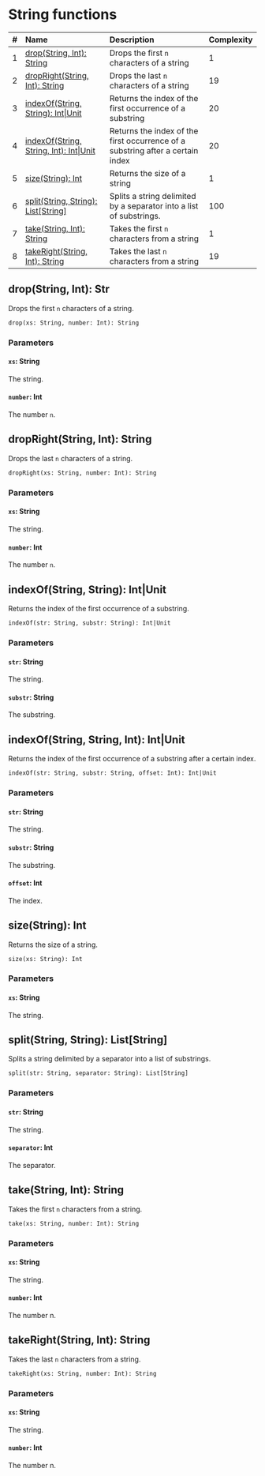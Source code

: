 # String functions

| # | Name | Description | Complexity |
| :--- | :--- | :--- | :--- |
| 1 | [drop(String, Int): String](#drop) | Drops the first `n` characters of a string | 1 |
| 2 | [dropRight(String, Int): String](#drop-right) | Drops the last `n` characters of a string | 19 |
| 3 | [indexOf(String, String): Int&#124;Unit](#index-of-string) | Returns the index of the first occurrence of a substring | 20 |
| 4 | [indexOf(String, String, Int): Int&#124;Unit](#index-of-string-int) | Returns the index of the first occurrence of a substring after a certain index | 20 |
| 5 | [size(String): Int](#size) | Returns the size of a string | 1 |
| 6 | [split(String, String): List[String]](#split) | Splits a string delimited by a separator into a list of substrings. | 100 |
| 7 | [take(String, Int): String](#take) | Takes the first `n` characters from a string | 1 |
| 8 | [takeRight(String, Int): String](#take-right) | Takes the last `n` characters from a string | 19 |

## drop(String, Int): Str<a id="drop"></a>

Drops the first `n` characters of a string.

``` ride
drop(xs: String, number: Int): String
```

### Parameters

#### `xs`: String

The string.

#### `number`: Int

The number `n`.

## dropRight(String, Int): String<a id="drop-right"></a>

Drops the last `n` characters of a string.

``` ride
dropRight(xs: String, number: Int): String
```

### Parameters

#### `xs`: String

The string.

#### `number`: Int

The number `n`.

## indexOf(String, String): Int|Unit<a id="index-of-string"></a>

Returns the index of the first occurrence of a substring.

``` ride
indexOf(str: String, substr: String): Int|Unit
```

### Parameters

#### `str`: String

The string.

#### `substr`: String

The substring.

## indexOf(String, String, Int): Int|Unit<a id="index-of-string-int"></a>

Returns the index of the first occurrence of a substring after a certain index.

``` ride
indexOf(str: String, substr: String, offset: Int): Int|Unit
```

### Parameters

#### `str`: String

The string.

#### `substr`: String

The substring.

#### `offset`: Int

The index.

## size(String): Int<a id="size"></a>

Returns the size of a string.

``` ride
size(xs: String): Int
```

### Parameters

#### `xs`: String

The string.

## split(String, String): List[String]<a id="split"></a>

Splits a string delimited by a separator into a list of substrings.

``` ride
split(str: String, separator: String): List[String]
```

### Parameters

#### `str`: String

The string.

#### `separator`: Int

The separator.

## take(String, Int): String<a id="take"></a>

Takes the first `n` characters from a string.

``` ride
take(xs: String, number: Int): String
```

### Parameters

#### `xs`: String

The string.

#### `number`: Int

The number n.

## takeRight(String, Int): String<a id="take-right"></a>

Takes the last `n` characters from a string.

``` ride
takeRight(xs: String, number: Int): String
```

### Parameters

#### `xs`: String

The string.

#### `number`: Int

The number n.
